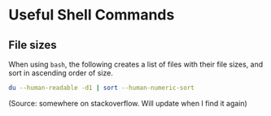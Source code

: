 # Useful Shell Commands

## File sizes

When using `bash`, the following creates a list of files with their file sizes, and sort in ascending order of size.

```bash
du --human-readable -d1 | sort --human-numeric-sort
```
(Source: somewhere on stackoverflow. Will update when I find it again)
